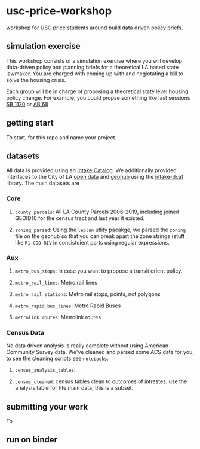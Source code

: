 # usc-price-workshop
workshop for USC price students around build data driven policy briefs.


## simulation exercise 

This workshop consists of a simulation exercise where you will develop data-driven policy and planning briefs for a theoretical LA based state lawmaker. You are charged with coming up with and negiotating a bill to solve the housing crisis. 

Each group will be in charge of proposing a theoretical state level housing policy change. For example, you could propse something like last sessions [SB 1120](https://leginfo.legislature.ca.gov/faces/billNavClient.xhtml?bill_id=201920200SB1120) or [AB 68](https://leginfo.legislature.ca.gov/faces/billNavClient.xhtml?bill_id=201920200AB68)

## getting start 
To start, for this repo and name your project.

## datasets 
All data is provided using an [Intake Catalog](https://intake.readthedocs.io/en/latest/catalog.html). We additionally provided interfaces to the City of LA [open data](http://data.lacity.org) and [geohub](http://geohub.lacity.org) using the [intake-dcat](https://github.com/cityoflosangeles/intake-dcat) library. The main datasets are


### Core 
1) `county_parcels`: All LA County Parcels 2006-2019, including joined GEOID10 for the census tract and last year it existed. 

1) `zoning_parsed`: Using the `laplan` utlity pacakge, we parsed the `zoning` file on the geohub so that you can break apart the zone strings (stuff like `R1-CDO-RIV` in consistuient parts using regular expressions. 

### Aux 
1) `metro_bus_stops`: in case you want to propose a transit orient policy. 

1) `metro_rail_lines`: Metro rail lines 

1) `metro_rail_stations`: Metro rail stops, points, not polygons 

1) `metro_rapid_bus_lines`: Metro Rapid Buses 

1) `metrolink_routes`: Metrolink routes 

### Census Data 

No data driven analysis is really complete without using American Community Survey data. We've cleaned and parsed some ACS data for you, to see the cleaning scripts see `notebooks`. 

1) `census_analysis_tables`: 

1) `census_cleaned`: census tables clean to outcomes of intrestes. use the analysis table for hte main data, this is a subset. 

## submitting your work 
To 

## run on binder 

